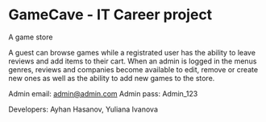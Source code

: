 # GameCave - IT Career project
A game store

A guest can browse games while a registrated user has the ability to leave reviews and add items to their cart.
When an admin is logged in the menus genres, reviews and companies become available to edit, remove or create new ones as well as the ability to add new games to the store.

Admin email: admin@admin.com
Admin pass: Admin_123

Developers: Ayhan Hasanov, Yuliana Ivanova
